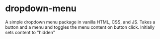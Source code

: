 # dropdown-menu

A simple dropdown menu package in vanilla HTML, CSS, and JS. Takes a button and a menu and toggles the menu content on button click. Initially sets content to "hidden"